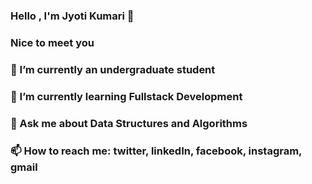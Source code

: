 ### Hello , I'm Jyoti Kumari 👋
### Nice to meet you
### 🔭 I’m currently an undergraduate student
### 🌱 I’m currently learning Fullstack Development
### 💬 Ask me about Data Structures and Algorithms
### 📫 How to reach me: twitter, linkedIn, facebook, instagram, gmail
 
